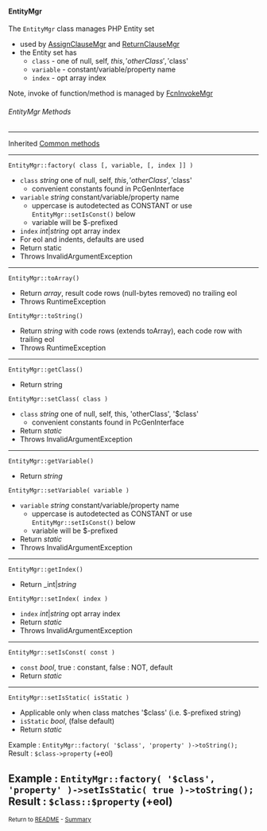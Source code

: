 [comment]: # (This file is part of PcGen, PHP Code Generation support package. Copyright 2020 Kjell-Inge Gustafsson, kigkonsult, All rights reserved, licence GPL 3.0)

#### EntityMgr

The ```EntityMgr``` class manages PHP Entity set
* used by [AssignClauseMgr] and [ReturnClauseMgr]
* the Entity set has
  * ```class``` - one of null, self, $this, 'otherClass', '$class'
  * ```variable``` - constant/variable/property name
  * ```index``` - opt array index

Note, invoke of function/method is managed by [FcnInvokeMgr]

###### EntityMgr Methods

---
Inherited [Common methods]

---

```EntityMgr::factory( class [, variable, [, index ]] )```
* ```class``` _string_ one of null, self, $this, 'otherClass', '$class'
  * convenient constants found in PcGenInterface 
* ```variable``` _string_ constant/variable/property name
  * uppercase is autodetected as CONSTANT or use ```EntityMgr::setIsConst()``` below
  * variable will be $-prefixed
* ```index```  _int_|_string_ opt array index
* For eol and indents, defaults are used
* Return static
* Throws InvalidArgumentException
---


```EntityMgr::toArray()```
* Return _array_, result code rows (null-bytes removed) no trailing eol
* Throws RuntimeException

```EntityMgr::toString()```
* Return _string_ with code rows (extends toArray), each code row with trailing eol
* Throws RuntimeException
---

```EntityMgr::getClass()```
* Return string

```EntityMgr::setClass( class )```
* ```class``` _string_ one of null, self, this, 'otherClass', '$class'
  * convenient constants found in PcGenInterface
* Return _static_
* Throws InvalidArgumentException
---

```EntityMgr::getVariable()```
* Return _string_

```EntityMgr::setVariable( variable )```
* ```variable``` _string_ constant/variable/property name
  * uppercase is autodetected as CONSTANT or use ```EntityMgr::setIsConst()``` below
  * variable will be $-prefixed
* Return _static_
* Throws InvalidArgumentException
---

```EntityMgr::getIndex()```
* Return _int|_string_

```EntityMgr::setIndex( index )```
* ```index```  _int_|_string_ opt array index
* Return _static_
* Throws InvalidArgumentException
---

```EntityMgr::setIsConst( const )```
* ```const``` _bool_, true : constant, false : NOT, default 
* Return _static_
---

```EntityMgr::setIsStatic( isStatic )```
* Applicable only when class matches '$class' (i.e. $-prefixed string)
* ```isStatic``` _bool_, (false default) 
* Return _static_

Example : ```EntityMgr::factory( '$class', 'property' )->toString(); ```<br>
Result : ``` $class->property ``` (+eol)

Example : ```EntityMgr::factory( '$class', 'property' )->setIsStatic( true )->toString(); ```<br>
Result : ``` $class::$property ``` (+eol)
---

<small>Return to [README] - [Summary]</small>

[AssignClauseMgr]:AssignClauseMgr.md
[Common methods]:CommonMethods.md
[FcnInvokeMgr]:FcnInvokeMgr.md
[README]:../README.md
[ReturnClauseMgr]:ReturnClauseMgr.md
[Summary]:Summary.md
